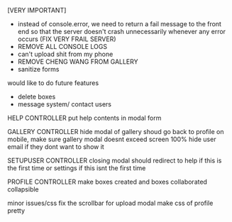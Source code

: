 [VERY IMPORTANT]
- instead of console.error, we need to return a fail message to the front end so that the server doesn't crash unnecessarily whenever any error occurs (FIX VERY FRAIL SERVER)
- REMOVE ALL CONSOLE LOGS
- can't upload shit from my phone
- REMOVE CHENG WANG FROM GALLERY
- sanitize forms

would like to do future features
- delete boxes
- message system/ contact users


HELP CONTROLLER
put help contents in modal form

GALLERY CONTROLLER
hide modal of gallery shoud go back to profile
on mobile, make sure gallery modal doesnt exceed screen 100%
hide user email if they dont want to show it

SETUPUSER CONTROLLER
closing modal should redirect to help if this is the first time
	or settings if this isnt the first time

PROFILE CONTROLLER
make boxes created and boxes collaborated collapsible

minor issues/css
fix the scrollbar for upload modal
make css of profile pretty
